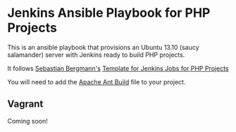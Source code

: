 # Jenkins Ansible Playbook for PHP Projects

This is an ansible playbook that provisions an Ubuntu 13.10 (saucy salamander) server with Jenkins ready to build PHP projects. 

It follows [Sebastian Bergmann's](http://sebastian-bergmann.de) [Template for Jenkins Jobs for PHP Projects](http://jenkins-php.org/)

You will need to add the [Apache Ant Build](http://jenkins-php.org/download/build.xml) file to your project.


## Vagrant
Coming soon!
